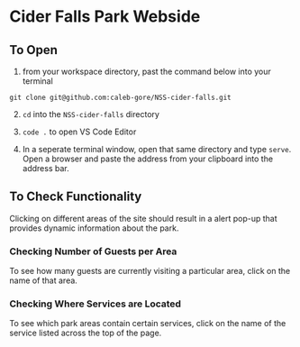 # Cider Falls Park Webside
## To Open

1. from your workspace directory, past the command below into your terminal

``` 
git clone git@github.com:caleb-gore/NSS-cider-falls.git
```

2. `cd` into the `NSS-cider-falls` directory

2. `code .` to open VS Code Editor

2. In a seperate terminal window, open that same directory and type `serve`.  Open a browser and paste the address from your clipboard into the address bar.

## To Check Functionality

Clicking on different areas of the site should result in a alert pop-up that provides dynamic information about the park. 

### Checking Number of Guests per Area
To see how many guests are currently visiting a particular area, click on the name of that area.

### Checking Where Services are Located
To see which park areas contain certain services, 
click on the name of the service listed across the top of the page. 

